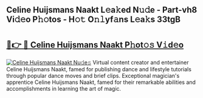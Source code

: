 ## Celine Huijsmans Naakt L𝚎a𝚔ed N𝚞𝚍e - Part-vh8 Vi𝚍𝚎o P𝚑𝚘tos - H𝚘𝚝 O𝚗𝚕yf𝚊ns L𝚎a𝚔s 33tgB

# <h2><a href="http://kf9ysy.oniu.top/?m=Celine+Huijsmans+Naakt">🔗👉 🔴 Celine Huijsmans Naakt P𝚑ot𝚘𝚜 V𝚒d𝚎o</a></h2>

[![Celine Huijsmans Naakt Nu𝚍e𝚜](https://i.imgur.com/0qMVB7G.gif)](http://kf9ysy.oniu.top/?m=Celine+Huijsmans+Naakt)
Virtual content creator and entertainer Celine Huijsmans Naakt, famed for publishing dance and lifestyle tutorials through popular dance moves and brief clips. Exceptional magician's apprentice Celine Huijsmans Naakt, famed for their remarkable abilities and accomplishments in learning the art of magic.  
